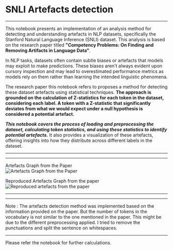# SNLI Artefacts detection

---

This notebook presents an implementation of an analysis method for detecting and understanding artefacts in NLP datasets, specifically the Stanford Natural Language Inference (SNLI) dataset. This analysis is based on the research paper titled **"Competency Problems: On Finding and Removing Artifacts in Language Data"**.

In NLP tasks, datasets often contain subtle biases or artefacts that models may exploit to make predictions. These biases aren't always evident upon cursory inspection and may lead to overestimated performance metrics as models rely on them rather than learning the intended linguistic phenomena.

The research paper this notebook refers to proposes a method for detecting these dataset artefacts using statistical techniques. **The approach is grounded on the calculation of Z-statistics for each token in the dataset, considering each label. A token with a Z-statistic that significantly deviates from what we would expect under a null hypothesis is considered a potential artefact.**

***This notebook covers the process of loading and preprocessing the dataset, calculating token statistics, and using these statistics to identify potential artefacts.*** It also provides a visualization of these artefacts, offering insights into how they distribute across different labels in the dataset.


---

---
Artefacts Graph from the Paper</br>
![Artefacts Graph from the Paper](https://drive.google.com/uc?export=view&id=19MS7GKzXYBkjIQDlyDQKWIET0XFjSGmX)

Reproduced Artefacts Graph from the paper
![Reproduced artefacts from the paper](https://drive.google.com/uc?export=view&id=12gg3hJVXboRYRLhjDGwvgmT2UcTU4stU)

---



---



Note : The artefacts detection method was implemented based on the information provided on the paper.
But the number of tokens in the vocabulary is not similar to the one mentioned in the paper. This might be due to the different preprocessing applied. I tried to remove the punctuations and split the sentence on whitespaces.

---

Please refer the notebook for further calculations.